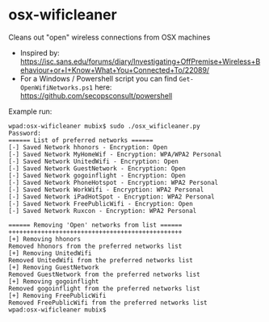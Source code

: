 # osx-wificleaner
Cleans out "open" wireless connections from OSX machines

- Inspired by: https://isc.sans.edu/forums/diary/Investigating+OffPremise+Wireless+Behaviour+or+I+Know+What+You+Connected+To/22089/
- For a Windows / Powershell script you can find `Get-OpenWifiNetworks.ps1` here: https://github.com/secopsconsult/powershell

Example run:
```
wpad:osx-wificleaner mubix$ sudo ./osx_wificleaner.py
Password:
====== List of preferred networks ======
[-] Saved Network hhonors - Encryption: Open
[-] Saved Network MyHomeWif - Encryption: WPA/WPA2 Personal
[-] Saved Network UnitedWifi - Encryption: Open
[-] Saved Network GuestNetwork - Encryption: Open
[-] Saved Network gogoinflight - Encryption: Open
[-] Saved Network PhoneHotspot - Encryption: WPA2 Personal
[-] Saved Network WorkWifi - Encryption: WPA2 Personal
[-] Saved Network iPadHotSpot - Encryption: WPA2 Personal
[-] Saved Network FreePublicWifi - Encryption: Open
[-] Saved Network Ruxcon - Encryption: WPA2 Personal

====== Removing 'Open' networks from list ======
++++++++++++++++++++++++++++++++++++++++++++++++
[+] Removing hhonors
Removed hhonors from the preferred networks list
[+] Removing UnitedWifi
Removed UnitedWifi from the preferred networks list
[+] Removing GuestNetwork
Removed GuestNetwork from the preferred networks list
[+] Removing gogoinflight
Removed gogoinflight from the preferred networks list
[+] Removing FreePublicWifi
Removed FreePublicWifi from the preferred networks list
wpad:osx-wificleaner mubix$
```
